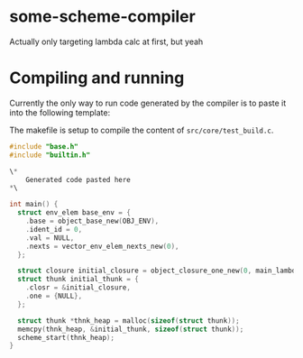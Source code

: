 # some-scheme-compiler
Actually only targeting lambda calc at first, but yeah

# Compiling and running

Currently the only way to run code generated by the compiler is to paste it into
the following template:

The makefile is setup to compile the content of `src/core/test_build.c`.

``` c
#include "base.h"
#include "builtin.h"

\*
    Generated code pasted here
*\

int main() {
  struct env_elem base_env = {
    .base = object_base_new(OBJ_ENV),
    .ident_id = 0,
    .val = NULL,
    .nexts = vector_env_elem_nexts_new(0),
  };

  struct closure initial_closure = object_closure_one_new(0, main_lambda, &base_env);
  struct thunk initial_thunk = {
    .closr = &initial_closure,
    .one = {NULL},
  };

  struct thunk *thnk_heap = malloc(sizeof(struct thunk));
  memcpy(thnk_heap, &initial_thunk, sizeof(struct thunk));
  scheme_start(thnk_heap);
}

```
